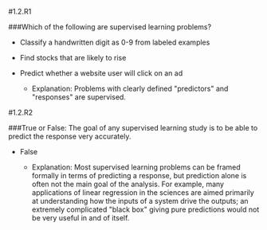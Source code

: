 #1.2.R1

###Which of the following are supervised learning problems? 

- Classify a handwritten digit as 0-9 from labeled examples

- Find stocks that are likely to rise

- Predict whether a website user will click on an ad 

	- Explanation:  Problems with clearly defined "predictors" and "responses" are supervised.

#1.2.R2

###True or False: The goal of any supervised learning study is to be able to predict the response very accurately.

- False

	- Explanation:  Most supervised learning problems can be framed formally in terms of predicting a response, but prediction alone is often not the main goal of the analysis. For example, many applications of linear regression in the sciences are aimed primarily at understanding how the inputs of a system drive the outputs; an extremely complicated "black box" giving pure predictions would not be very useful in and of itself. 